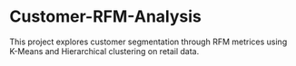 # Customer-RFM-Analysis
This project explores customer segmentation through RFM metrices using K-Means and Hierarchical clustering on retail data.
